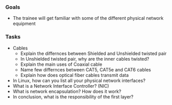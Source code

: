 ### Goals
- The trainee will get familiar with some of the different physical network equipment

### Tasks

- Cables
    - Explain the differnces between Shielded and Unshielded twisted pair
    - In Unshielded twisted pair, why are the inner cables twisted?
    - Explain the main uses of Coaxial cable
    - Name few differnces between CAT5, CAT5e and CAT6 cables
    - Explain how does optical fiber cables transmit data
- In Linux, how can you list all your physical network interfaces?
- What is a Network Interface Controller? (NIC)
- What is network encapsulation? How does it work?
- In conclusion, what is the responsibility of the first layer?
